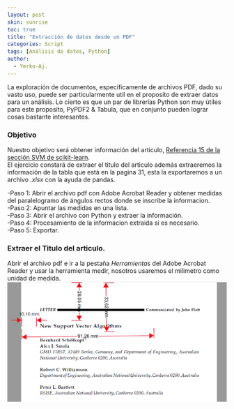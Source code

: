 ```yaml
---
layout: post
skin: sunrise
toc: true
title: "Extracción de datos desde un PDF"
categories: Script
tags: [Análisis de datos, Python]
author:
  - Yerko-Aj.
---
```


La exploración de documentos, específicamente de archivos PDF, dado su vasto uso, puede ser particularmente util en el proposito de extraer datos para un análisis. Lo cierto es que un par de librerías Python son muy útiles para este proposito, PyPDF2 & Tabula, que en conjunto pueden lograr cosas bastante interesantes.

### Objetivo
Nuestro objetivo será obtener información del articulo, [Referencia 15 de la sección SVM de scikit-learn](https://scikit-learn.org/stable/modules/svm.html#mathematical-formulation). <br>
El ejercicio constará de extraer el titulo del articulo además extraeremos la información de la tabla que está en la pagina 31, esta la exportaremos a un archivo *.xlsx* con la ayuda de pandas. <br>

-Paso 1: Abrir el archivo pdf con Adobe Acrobat Reader y obtener medidas del paralelogramo de ángulos rectos donde se inscribe la informacion. <br>
-Paso 2: Apuntar las medidas en una lista. <br>
-Paso 3: Abrir el archivo con Python y extraer la información. <br>
-Paso 4: Procesamiento de la informacion extraida si es necesario. <br>
-Paso 5: Exportar.

### Extraer el Titulo del articulo.
Abrir el archivo pdf e ir a la pestaña *Herramientas* del Adobe Acrobat Reader y usar la herramienta medir, nosotros usaremos el milimetro como unidad de medida. <br>
![error](/post2/Titulo_SVM_ref15.png)
